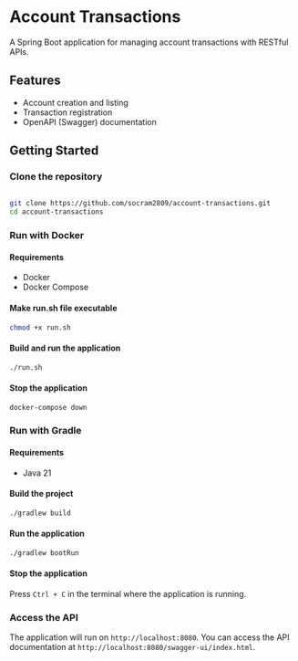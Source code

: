 # Account Transactions

A Spring Boot application for managing account transactions with RESTful APIs.

## Features

- Account creation and listing
- Transaction registration
- OpenAPI (Swagger) documentation

## Getting Started

### Clone the repository

```bash

git clone https://github.com/socram2809/account-transactions.git
cd account-transactions
```

### Run with Docker

#### Requirements
- Docker
- Docker Compose

#### Make run.sh file executable

```bash
chmod +x run.sh
```

#### Build and run the application
```bash
./run.sh
```

#### Stop the application

```bash
docker-compose down
```

### Run with Gradle

#### Requirements

- Java 21

#### Build the project

```bash
./gradlew build
```

#### Run the application

```bash
./gradlew bootRun
```

#### Stop the application
Press `Ctrl + C` in the terminal where the application is running.

### Access the API
The application will run on `http://localhost:8080`. You can access the API documentation at `http://localhost:8080/swagger-ui/index.html`.